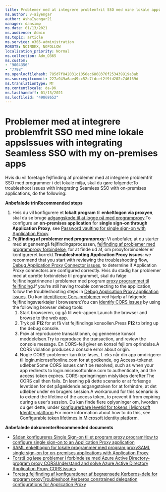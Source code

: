 ```yaml
---
title: Problemer med at integrere problemfrit SSO med mine lokale apps
ms.author: v-aiyengar
author: AshaIyengar21
manager: dansimp
ms.date: 01/13/2021
ms.audience: Admin
ms.topic: article
ms.service: o365-administration
ROBOTS: NOINDEX, NOFOLLOW
localization_priority: Normal
ms.collection: Adm_O365
ms.custom:
- "9004356"
- "7798"
ms.openlocfilehash: 785d7f842031c1056ec6868376f253439919a3ab
ms.sourcegitcommit: 227a949a6ae49cc52c7fdcef2f9fd202c746169d
ms.translationtype: MT
ms.contentlocale: da-DK
ms.lasthandoff: 01/13/2021
ms.locfileid: "49868652"
---
```

# <a name="issues-with-integrating-seamless-sso-with-my-on-premises-apps"></a><span data-ttu-id="fdc79-102">Problemer med at integrere problemfrit SSO med mine lokale apps</span><span class="sxs-lookup"><span data-stu-id="fdc79-102">Issues with integrating Seamless SSO with my on-premises apps</span></span>

<span data-ttu-id="fdc79-103">Hvis du vil foretage fejlfinding af problemer med at integrere problemfrit SSO med programmer i det lokale miljø, skal du gøre følgende:</span><span class="sxs-lookup"><span data-stu-id="fdc79-103">To troubleshoot issues with integrating Seamless SSO with on-premises applications, do the following:</span></span>

<span data-ttu-id="fdc79-104">**Anbefalede trin**</span><span class="sxs-lookup"><span data-stu-id="fdc79-104">**Recommended steps**</span></span>

1. <span data-ttu-id="fdc79-105">Hvis du vil konfigurere et **lokalt program** til **enkeltlogon via proxyen**, skal du se bruge [adgangskode til at logge på med programproxy](https://docs.microsoft.com/azure/active-directory/manage-apps/application-proxy-configure-single-sign-on-password-vaulting).</span><span class="sxs-lookup"><span data-stu-id="fdc79-105">To configure an **on-premises application** for **single sign-on through Application Proxy**, see [Password vaulting for single sign-on with Application Proxy](https://docs.microsoft.com/azure/active-directory/manage-apps/application-proxy-configure-single-sign-on-password-vaulting).</span></span>
1. <span data-ttu-id="fdc79-106">**Fejlfinding af problemer med programproxy**: Vi anbefaler, at du starter med at gennemgå fejlfindingsprocessen, [fejlfinding af problemer med programproxy forbindelse](https://docs.microsoft.com/azure/active-directory/manage-apps/application-proxy-debug-connectors), for at finde ud af, om proxyforbindelser er konfigureret korrekt.</span><span class="sxs-lookup"><span data-stu-id="fdc79-106">**Troubleshooting Application Proxy issues**: we recommend that you start with reviewing the troubleshooting flow, [Debug Application Proxy Connector issues](https://docs.microsoft.com/azure/active-directory/manage-apps/application-proxy-debug-connectors), to determine if Application Proxy connectors are configured correctly.</span></span> <span data-ttu-id="fdc79-107">Hvis du stadig har problemer med at oprette forbindelse til programmet, skal du følge fejlfindingstrinnene i problemer med program [proxy programmet til fejlfinding](https://docs.microsoft.com/azure/active-directory/manage-apps/application-proxy-debug-apps).</span><span class="sxs-lookup"><span data-stu-id="fdc79-107">If you're still having trouble connecting to the application, follow the troubleshooting steps in [Debug Application Proxy application issues](https://docs.microsoft.com/azure/active-directory/manage-apps/application-proxy-debug-apps).</span></span> <span data-ttu-id="fdc79-108">Du kan [identificere Cors-problemer](https://docs.microsoft.com/azure/active-directory/manage-apps/application-proxy-understand-cors-issues#understand-and-identify-cors-issues) ved hjælp af følgende fejlfindingsværktøjer i browseren:</span><span class="sxs-lookup"><span data-stu-id="fdc79-108">You can [identify CORS issues](https://docs.microsoft.com/azure/active-directory/manage-apps/application-proxy-understand-cors-issues#understand-and-identify-cors-issues) by using the following browser debug tools:</span></span>
    1. <span data-ttu-id="fdc79-109">Start browseren, og gå til web-appen.</span><span class="sxs-lookup"><span data-stu-id="fdc79-109">Launch the browser and browse to the web app.</span></span>
    1. <span data-ttu-id="fdc79-110">Tryk på **F12** for at få vist fejlfindings konsollen.</span><span class="sxs-lookup"><span data-stu-id="fdc79-110">Press **F12** to bring up the debug console.</span></span>
    1. <span data-ttu-id="fdc79-111">Prøv at reproducere transaktionen, og gennemse konsol meddelelsen.</span><span class="sxs-lookup"><span data-stu-id="fdc79-111">Try to reproduce the transaction, and review the console message.</span></span> <span data-ttu-id="fdc79-112">En CORS-fejl giver en konsol fejl om oprindelse.</span><span class="sxs-lookup"><span data-stu-id="fdc79-112">A CORS violation produces a console error about origin.</span></span>
    1. <span data-ttu-id="fdc79-113">Nogle CORS-problemer kan ikke løses, f. eks når din app omdirigerer til login.microsoftonline.com for at godkende, og Access-tokenet udløber.</span><span class="sxs-lookup"><span data-stu-id="fdc79-113">Some CORS issues can't be resolved, such as when your app redirects to login.microsoftonline.com to authenticate, and the access token expires.</span></span> <span data-ttu-id="fdc79-114">CORS-opringningen mislykkes derefter.</span><span class="sxs-lookup"><span data-stu-id="fdc79-114">The CORS call then fails.</span></span> <span data-ttu-id="fdc79-115">En løsning på dette scenario er at forlænge levetiden for det pågældende adgangstoken for at forhindre, at det udløber under en brugers session.</span><span class="sxs-lookup"><span data-stu-id="fdc79-115">A workaround for this scenario is to extend the lifetime of the access token, to prevent it from expiring during a user’s session.</span></span> <span data-ttu-id="fdc79-116">Du kan finde flere oplysninger om, hvordan du gør dette, under [konfigurerbare levetid for tokens i Microsoft Identity platform](https://docs.microsoft.com/azure/active-directory/develop/active-directory-configurable-token-lifetimes).</span><span class="sxs-lookup"><span data-stu-id="fdc79-116">For more information about how to do this, see [Configurable token lifetimes in Microsoft identity platform](https://docs.microsoft.com/azure/active-directory/develop/active-directory-configurable-token-lifetimes).</span></span>

<span data-ttu-id="fdc79-117">**Anbefalede dokumenter**</span><span class="sxs-lookup"><span data-stu-id="fdc79-117">**Recommended documents**</span></span>

- [<span data-ttu-id="fdc79-118">Sådan konfigureres Single Sign-on til et program proxy program</span><span class="sxs-lookup"><span data-stu-id="fdc79-118">How to configure single sign-on to an Application Proxy application</span></span>](https://docs.microsoft.com/azure/active-directory/manage-apps/application-proxy-config-sso-how-to)
- [<span data-ttu-id="fdc79-119">SAML enkeltlogon for lokale programmer med program proxy</span><span class="sxs-lookup"><span data-stu-id="fdc79-119">SAML single sign-on for on-premises applications with Application Proxy</span></span>](https://docs.microsoft.com/azure/active-directory/manage-apps/application-proxy-configure-single-sign-on-on-premises-apps)
- [<span data-ttu-id="fdc79-120">Forstå og løse problemer i forbindelse med Azure Active Directory-program proxy CORS</span><span class="sxs-lookup"><span data-stu-id="fdc79-120">Understand and solve Azure Active Directory Application Proxy CORS issues</span></span>](https://docs.microsoft.com/azure/active-directory/manage-apps/application-proxy-understand-cors-issues#solutions-for-application-proxy-cors-issues)
- [<span data-ttu-id="fdc79-121">Foretag fejlfinding af konfigurationer af begrænsede Kerberos-dele for program proxy</span><span class="sxs-lookup"><span data-stu-id="fdc79-121">Troubleshoot Kerberos constrained delegation configurations for Application Proxy</span></span>](https://docs.microsoft.com/azure/active-directory/manage-apps/application-proxy-back-end-kerberos-constrained-delegation-how-to)